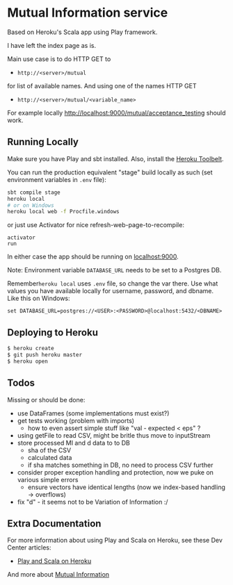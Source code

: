 # Mutual Information service

Based on Heroku's Scala app using Play framework.

I have left the index page as is.

Main use case is to do HTTP GET to

  * `http://<server>/mutual`

for list of available names. And using one of the names HTTP GET

  * `http://<server>/mutual/<variable_name>`

For example locally [http://localhost:9000/mutual/acceptance_testing](http://localhost:9000/mutual/acceptance_testing) should work.


## Running Locally

Make sure you have Play and sbt installed.  Also, install the [Heroku Toolbelt](https://toolbelt.heroku.com/).

You can run the production equivalent "stage" build locally as such (set environment variables in `.env` file):
```sh
sbt compile stage
heroku local
# or on Windows
heroku local web -f Procfile.windows
```

or just use Activator for nice refresh-web-page-to-recompile:
```
activator
run
```

In either case the app should be running on [localhost:9000](http://localhost:9000/).

Note: Environment variable `DATABASE_URL` needs to be set to a Postgres DB.

Remember`heroku local` uses `.env` file, so change the var there. Use what values you have available locally for username, password, and dbname. Like this on Windows:

```
set DATABASE_URL=postgres://<USER>:<PASSWORD>@localhost:5432/<DBNAME>
```


## Deploying to Heroku

```sh
$ heroku create
$ git push heroku master
$ heroku open
```

## Todos
Missing or should be done:

  * use DataFrames (some implementations must exist?)
  * get tests working (problem with imports)
    * how to even assert simple stuff like "val - expected < eps" ?
  * using getFile to read CSV, might be britle thus move to inputStream
  * store processed MI and d data to to DB
    * sha of the CSV
    * calculated data
    * if sha matches something in DB, no need to process CSV further
  * consider proper exception handling and protection, now we puke on various simple errors
    * ensure vectors have identical lengths (now we index-based handling -> overflows)
  * fix "d" - it seems not to be Variation of Information :/


## Extra Documentation

For more information about using Play and Scala on Heroku, see these Dev Center articles:

- [Play and Scala on Heroku](https://devcenter.heroku.com/categories/language-support#scala-and-play)

And more about [Mutual Information](https://en.wikipedia.org/wiki/Mutual_information)
